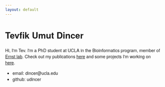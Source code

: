 ```yaml
---
layout: default
---
```


<div id="hello"></div>

# Tevfik Umut Dincer

Hi, I'm Tev. I'm a PhD student at UCLA in the Bioinformatics program, member of [Ernst lab](http://www.biolchem.ucla.edu/labs/ernst/). Check out my publications [here](http://www.ncbi.nlm.nih.gov/pubmed/?term=umut+dincer) and some projects I'm working on [here](https://github.com/udincer).

- email: <span style="unicode-bidi:bidi-override; direction: rtl;"> ude.alcu<span style="display:none">hello@there.com</span>@recnid </span>
- github: udincer

<div id="hello"></div>

<style>

    body {
        font-family: "Helvetica Neue", Helvetica, Arial, sans-serif;
    }

    #hello {
    	margin: 0 auto;
    }

    .box {
        font: 0px sans-serif;
    }

    .box line,
    .box rect,
    .box circle {
        fill: #c9c9ff;
        stroke: #6666ff;
        stroke-width: 1.5px;
        opacity: 0.4;
    }

    .box .center {
        stroke-dasharray: 3,3;
    }

    .box .outlier {
        fill: none;
        stroke: #ccc;
    }

</style>

<script src="https://d3js.org/d3.v3.min.js"></script>
<script src="assets/box.js"></script>

<script>

    var margin = {top: 10, right: 5, bottom: 20, left: 5},
        width = 20 - margin.left - margin.right,
        height = 360 - margin.top - margin.bottom;

    var min = Infinity,
        max = -Infinity;

    var chart = d3.box()
        .whiskers(iqr(1.5))
        .width(width)
        .height(height);

    d3.csv("assets/data.csv", function(error, csv) {
        if (error) throw error;

        var data = [];

        csv.forEach(function(x) {
            var e = Math.floor(x.variable),
                s = Math.floor(x.value),
                d = data[e];
            if (!d) d = data[e] = [s];
            else d.push(s);
            if (s > max) max = s;
            if (s < min) min = s;
        });

        chart.domain([min, max]);

        var svg = d3.select("div#hello").selectAll("svg")
            .data(data)
            .enter().append("svg")
            .attr("class", "box")
            .attr("width", width + margin.left + margin.right)
            .attr("height", height + margin.bottom + margin.top)
            .append("g")
            .attr("transform", "translate(" + margin.left + "," + margin.top + ")")
            .call(chart);

        setInterval(function() {
            svg.datum(randomize).call(chart.duration(1000));
        }, 2000);
    });

    function randomize(d) {
        if (!d.randomizer) d.randomizer = randomizer(d);
        return d.map(d.randomizer);
    }

    function randomizer(d) {
        var k = d3.max(d) * .1;
        return function(d) {
            return Math.max(min, Math.min(max, d + k * (Math.random() - .5)));
        };
    }

    // Returns a function to compute the interquartile range.
    function iqr(k) {
        return function(d, i) {
            var q1 = d.quartiles[0],
                q3 = d.quartiles[2],
                iqr = (q3 - q1) * k,
                i = -1,
                j = d.length;
            while (d[++i] < q1 - iqr);
            while (d[--j] > q3 + iqr);
            return [i, j];
        };
    }

</script>
